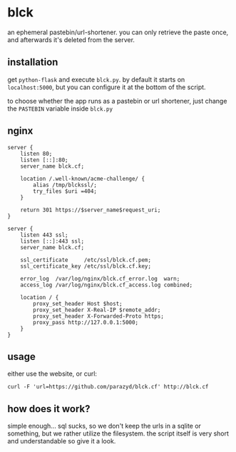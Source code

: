 blck
====

an ephemeral pastebin/url-shortener. you can only retrieve the paste
once, and afterwards it's deleted from the server.


installation
------------

get `python-flask` and execute `blck.py`. by default it starts on
`localhost:5000`, but you can configure it at the bottom of the script.

to choose whether the app runs as a pastebin or url shortener, just
change the `PASTEBIN` variable inside `blck.py`


nginx
-----

```
server {
	listen 80;
	listen [::]:80;
	server_name blck.cf;

	location /.well-known/acme-challenge/ {
		alias /tmp/blckssl/;
		try_files $uri =404;
	}

	return 301 https://$server_name$request_uri;
}

server {
	listen 443 ssl;
	listen [::]:443 ssl;
	server_name blck.cf;

	ssl_certificate     /etc/ssl/blck.cf.pem;
	ssl_certificate_key /etc/ssl/blck.cf.key;

	error_log  /var/log/nginx/blck.cf_error.log  warn;
	access_log /var/log/nginx/blck.cf_access.log combined;

	location / {
		proxy_set_header Host $host;
		proxy_set_header X-Real-IP $remote_addr;
		proxy_set_header X-Forwarded-Proto https;
		proxy_pass http://127.0.0.1:5000;
	}
}
```


usage
-----

either use the website, or curl:

```
curl -F 'url=https://github.com/parazyd/blck.cf' http://blck.cf
```


how does it work?
-----------------

simple enough... sql sucks, so we don't keep the urls in a sqlite or
something, but we rather utilize the filesystem. the script itself is
very short and understandable so give it a look.
